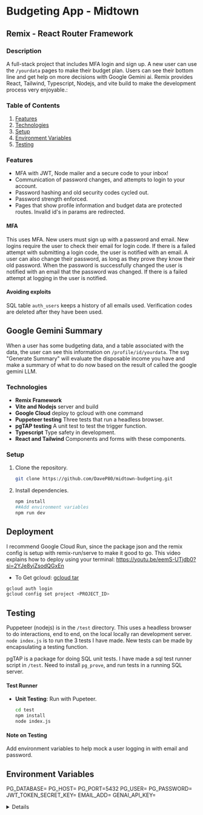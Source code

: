 # Budgeting App - Midtown 

## Remix - React Router Framework

### Description

A full-stack project that includes MFA login and sign up. A new user can use the `/yourdata` pages to make their budget plan. Users can see their bottom line and get help on more decisions with Google Gemini ai.  Remix provides React, Tailwind, Typescript, Nodejs, and vite build to make the development process very enjoyable.:
### Table of Contents
1. [Features](#features)
2. [Technologies](#technologies)
3. [Setup](#setup)
4. [Environment Variables](#environment-variables)
5. [Testing](#testing)
### Features
- MFA with JWT, Node mailer and a secure code to your inbox!
- Communication of password changes, and attempts to login to your account.
- Password hashing and old security codes cycled out.
- Password strength enforced.
- Pages that show profile information and budget data are protected routes. Invalid id's in params are redirected.
#### MFA
This uses MFA. New users must sign up with a password and email. New logins require the user to check their email for login code. If there is a failed attempt with submitting a login code, the user is notified with an email. A user can also change their password, as long as they prove they know their old password. When the password is successfully changed the user is notified with an email that the password was changed. If there is a failed attempt at logging in the user is notified.
#### Avoiding exploits
SQL table `auth_users` keeps a history of all emails used.
Verification codes are deleted after they have been used.
## Google Gemini Summary

When a user has some budgeting data, and a table associated with the data, the user can see this information on `/profile/id/yourdata`.  The svg "Generate Summary" will evaluate the disposable income you have and make a summary of what to do now based on the result of called the google gemini LLM.
### Technologies
- **Remix Framework** 
- **Vite and Nodejs** server and build
- **Google Cloud** deploy to gcloud with one command
- **Puppeteer testing** Three tests that run a headless browser.
- **pgTAP testing** A unit test to test the trigger function.
- **Typescript** Type safety in development.
- **React and Tailwind** Components and forms with these components.
### Setup
1. Clone the repository.
   ```bash
   git clone https://github.com/DaveP80/midtown-budgeting.git
   ```
2. Install dependencies.
   ```bash
   npm install
   ##Add environment variables
   npm run dev
   ```

## Deployment

I recommend Google Cloud Run, since the package json and the remix config is setup with remix-run/serve to make it good to go.
This video explains how to deploy using your terminal:
https://youtu.be/eemS-UTjdb0?si=2YJe8yiZsodQGxEn

- To Get gcloud: [gcloud tar](https://dl.google.com/dl/cloudsdk/channels/rapid/downloads/google-cloud-cli-darwin-arm.tar.gz)

```bash
gcloud auth login
gcloud config set project <PROJECT_ID>
```
## Testing

Puppeteer (nodejs) is in the `/test` directory. This uses a headless browser to do interactions, end to end, on the local locally ran development server. `node index.js` is to run the 3 tests I have made. New tests can be made by encapsulating a testing function.

pgTAP is a package for doing SQL unit tests. I have made a sql test runner script in `/test`. Need to install `pg_prove`, and run tests in a running SQL server.
#### Test Runner
- **Unit Testing**: Run with Pupeteer.
  ```bash
  cd test
  npm install
  node index.js
  ```
#### Note on Testing
Add environment variables to help mock a user logging in with email and password.

## Environment Variables
PG_DATABASE=
PG_HOST=
PG_PORT=5432
PG_USER=
PG_PASSWORD=
JWT_TOKEN_SECRET_KEY=
EMAIL_ADD=
GENAI_API_KEY=

<details>Author: David Paquette</details>